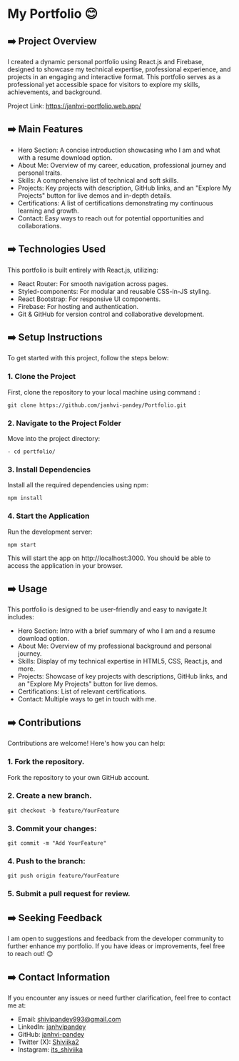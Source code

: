 
# My Portfolio 😊

## ➡️ Project Overview

I created a dynamic personal portfolio using React.js and Firebase, designed to showcase my technical expertise, professional experience, and projects in an engaging and interactive format. This portfolio serves as a professional yet accessible space for visitors to explore my skills, achievements, and background.

Project Link: https://janhvi-portfolio.web.app/

## ➡️ Main Features

- Hero Section: A concise introduction showcasing who I am and what with a resume download option.
- About Me: Overview of my career, education, professional journey and personal traits.
- Skills: A comprehensive list of technical and soft skills.
- Projects: Key projects with description, GitHub links, and an "Explore My Projects" button for live demos and in-depth details.
- Certifications: A list of certifications demonstrating my continuous learning and growth.
- Contact: Easy ways to reach out for potential opportunities and collaborations.

## ➡️ Technologies Used
This portfolio is built entirely with React.js, utilizing:

- React Router: For smooth navigation across pages.
- Styled-components: For modular and reusable CSS-in-JS styling.
- React Bootstrap: For responsive UI components.
- Firebase: For hosting and authentication.
- Git & GitHub for version control and collaborative development.

## ➡️ Setup Instructions

To get started with this project, follow the steps below:

### 1. Clone the Project 
   First, clone the repository to your local machine using command :
     
    git clone https://github.com/janhvi-pandey/Portfolio.git
        


### 2. Navigate to the Project Folder
   Move into the project directory:

    - cd portfolio/


### 3. Install Dependencies
   Install all the required dependencies using npm:

    npm install
  
### 4. Start the Application
   Run the development server:

    npm start


This will start the app on http://localhost:3000. You should be able to access the application in your browser.

## ➡️ Usage
This portfolio is designed to be user-friendly and easy to navigate.It includes:

- Hero Section: Intro with a brief summary of who I am and a resume download option.
- About Me: Overview of my professional background and personal journey.
- Skills: Display of my technical expertise in HTML5, CSS, React.js, and more.
- Projects: Showcase of key projects with descriptions, GitHub links, and an "Explore My Projects" button for live demos.
- Certifications: List of relevant certifications.
- Contact: Multiple ways to get in touch with me.

## ➡️ Contributions 

Contributions are welcome! Here's how you can help:

### 1. Fork the repository.
Fork the repository to your own GitHub account.

### 2. Create a new branch.
 
    git checkout -b feature/YourFeature
        


### 3. Commit your changes:
   
    git commit -m "Add YourFeature"


### 4. Push to the branch:
   
    git push origin feature/YourFeature 
  
### 5. Submit a pull request for review.

## ➡️ Seeking Feedback

I am open to suggestions and feedback from the developer community to further enhance my portfolio. If you have ideas or improvements, feel free to reach out! 😊
 
## ➡️ Contact Information

If you encounter any issues or need further clarification, feel free to contact me at:

- Email: shivipandey993@gmail.com
- LinkedIn: [janhvipandey](https://www.linkedin.com/in/janhvipandey/)
- GitHub: [janhvi-pandey](https://github.com/janhvi-pandey)
- Twitter (X): [Shiviika2](https://x.com/Shiviika23)
- Instagram: [its_shiviika](https://www.instagram.com/its_shiviika)
